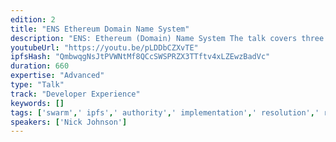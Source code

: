 ```yaml
---
edition: 2
title: "ENS Ethereum Domain Name System"
description: "ENS: Ethereum (Domain) Name System The talk covers three aspects of a proposed Ethereum domain name system: the technical implementation of the recursive and modular lookup protocol (https://github.com/Arachnid/EIPs/blob...), the auction aspects for domain registration and reselling (https://github.com/ethereum/EIPs/issu...) and the possible attack vectors along with the suggestion solution and future expansion."
youtubeUrl: "https://youtu.be/pLDDbCZXvTE"
ipfsHash: "QmbwqgNsJtPVWNtMf8QCcSWSPRZX3TTftv4xLZEwzBadVc"
duration: 660
expertise: "Advanced"
type: "Talk"
track: "Developer Experience"
keywords: []
tags: ['swarm',' ipfs',' authority',' implementation',' resolution',' registry',' resolvers',' node',' namehash',' governance',' auction','Developer Experience']
speakers: ['Nick Johnson']
---
```

